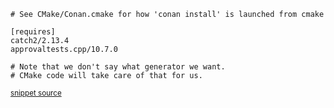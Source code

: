 

```
# See CMake/Conan.cmake for how 'conan install' is launched from cmake

[requires]
catch2/2.13.4
approvaltests.cpp/10.7.0

# Note that we don't say what generator we want.
# CMake code will take care of that for us.
```
<sup><a href='https://github.com/claremacrae/ApprovalTests.cpp.CMakeSamples/blob/main/./cmake_invoking_conan/conanfile.txt' title='File snippet was copied from'>snippet source</a></sup>

